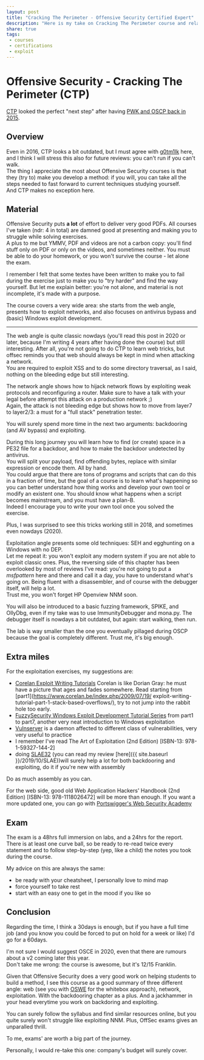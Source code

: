 ```yaml
---
layout: post
title: "Cracking The Perimeter - Offensive Security Certified Expert"
description: "Here is my take on Cracking The Perimeter course and relative exam for Offensive Security Certified Expert"
share: true
tags:
 - courses
 - certifications
 - exploit
---
```


# Offensive Security - Cracking The Perimeter (CTP)

[CTP](https://www.offensive-security.com/ctp-osce/) looked the perfect "next step" after having [PWK and OSCP back in 2015]({{site.baseurl}}/2015/08/Offensive-Security-Certified-Professional).

## Overview

Even in 2016, CTP looks a bit outdated, but I must agree with [g0tm1lk](https://blog.g0tmi1k.com/2013/08/cracking-perimeter-ctp-offensive/) here, and I think I will stress this also for future reviews: you can't run if you can't walk.  
The thing I appreciate the most about Offensive Security courses is that they (try to) make you develop a method: if you will, you can take all the steps needed to fast forward to current techniques studying yourself.  
And CTP makes no exception here.


## Material

Offensive Security puts **a lot** of effort to deliver very good PDFs. All courses I've taken (ndr: 4 in total) are damned good at presenting and making you to struggle while solving exercises.  
A plus to me but YMMV, PDF and videos are not a carbon copy: you'll find stuff only on PDF or only on the videos, and sometimes neither. You must be able to do your homework, or you won't survive the course - let alone the exam.

I remember I felt that some textes have been written to make you to fail during the exercise just to make you to "try harder" and find the way yourself. But let me explain better: you're not alone, and material is not incomplete, it's made with a purpose.

The course covers a very wide area: she starts from the web angle, presents how to exploit networks, and also focuses on antivirus bypass and (basic) Windows exploit development.

---

The web angle is quite classic nowdays (you'll read this post in 2020 or later, because I'm writing 4 years after having done the course) but still interesting. After all, you're not going to do CTP to learn web tricks, but offsec reminds you that web should always be kept in mind when attacking a network.  
You are required to exploit XSS and to do some directory traversal, as I said, nothing on the bleeding edge but still interesting.

The network angle shows how to hijack network flows by exploiting weak protocols and reconfiguring a router. Make sure to have a talk with your legal before attempt this attack on a production network ;)  
Again, the attack is not bleeding edge but shows how to move from layer7 to layer2/3: a must for a "full stack" penetration tester.

You will surely spend more time in the next two arguments: backdooring (and AV bypass) and exploiting.

During this long journey you will learn how to find (or create) space in a PE32 file for a backdoor, and how to make the backdoor undetected by antivirus.  
You will split your payload, find offending bytes, replace with similar expression or encode them. All by hand.  
You could argue that there are tons of programs and scripts that can do this in a fraction of time, but the goal of a course is to learn what's happening so you can better understand how thing works and develop your own tool or modify an existent one. You should know what happens when a script becomes mainstream, and you must have a plan-B.  
Indeed I encourage you to write your own tool once you solved the exercise.

Plus, I was surprised to see this tricks working still in 2018, and sometimes even nowdays (2020).

Exploitation angle presents some old techniques: SEH and egghunting on a Windows with no DEP.  
Let me repeat it: you won't exploit any modern system if you are not able to exploit classic ones. Plus, the reversing side of this chapter has been overlooked by most of reviews I've read: you're not going to put a *msfpattern* here and there and call it a day, you have to understand what's going on. Being fluent with a disassembler, and of course with the debugger itself, will help a lot.  
Trust me, you won't forget HP Openview NNM soon.

You will also be introduced to a basic fuzzing framework, SPIKE, and OllyDbg, even if my take was to use ImmunityDebugger and mona.py. The debugger itself is nowdays a bit outdated, but again: start walking, then run.

The lab is way smaller than the one you eventually pillaged during OSCP because the goal is completely different. Trust me, it's big enough.

## Extra miles

For the exploitation exercises, my suggestions are:
* [Corelan Exploit Writing Tutorials](https://www.corelan.be/index.php/articles/) Corelan is like Dorian Gray: he must have a picture that ages and fades somewhere. Read starting from [part1](https://www.corelan.be/index.php/2009/07/19/  exploit-writing-tutorial-part-1-stack-based-overflows/), try to not jump into the rabbit hole too early.
* [FuzzySecurity Windows Exploit Development Tutorial Series](https://www.fuzzysecurity.com/tutorials.html) from part1 to part7, another very neat introduction to Windows exploitation
* [Vulnserver](http://www.thegreycorner.com/p/vulnserver.html) is a daemon affected to different class of vulnerabilities, very very useful to practice
* I remember I've read The Art of Exploitation (2nd Edition) [ISBN-13: 978-1-59327-144-2]
* doing [SLAE32](https://www.pentesteracademy.com/course?id=3) (you can read my review [here]({{ site.baseurl }}/2019/10/SLAE))will surely help a lot for both backdooring and exploiting, do it if you're new with assembly

Do as much assembly as you can.

For the web side, good old Web Application Hackers' Handbook (2nd Edition) [ISBN-13: 978-1118026472] will be more than enough. If you want a more updated one, you can go with [Portswigger's Web Security Academy](https://portswigger.net/web-security)


## Exam

The exam is a 48hrs full immersion on labs, and a 24hrs for the report.  
There is at least one curve ball, so be ready to re-read twice every statement and to follow step-by-step (yep, like a child) the notes you took during the course.

My advice on this are always the same:
* be ready with your cheatsheet, I personally love to mind map
* force yourself to take rest
* start with an easy one to get in the mood if you like so

## Conclusion

Regarding the time, I think a 30days is enough, but if you have a full time job (and you know you could be forced to put on hold for a week or like) I'd go for a 60days.

I'm not sure I would suggest OSCE in 2020, even that there are rumours about a v2 coming later this year.  
Don't take me wrong: the course is awesome, but it's 12/15 Franklin.

Given that Offensive Security does a very good work on helping students to build a method, I see this course as a good summary of three different angle: web (see you with [OSWE]({{site.baseurl}}/2019/08/Offensive-Security-Web-Expert) for the whitebox approach), network, exploitation. With the backdooring chapter as a plus. And a jackhammer in your head everytime you work on backdoring and exploiting.

You can surely follow the syllabus and find similar resources online, but you quite surely won't struggle like exploiting NNM. Plus, OffSec exams gives an unparalled thrill.

To me, exams' are worth a big part of the journey.

Personally, I would re-take this one: company's budget will surely cover.
